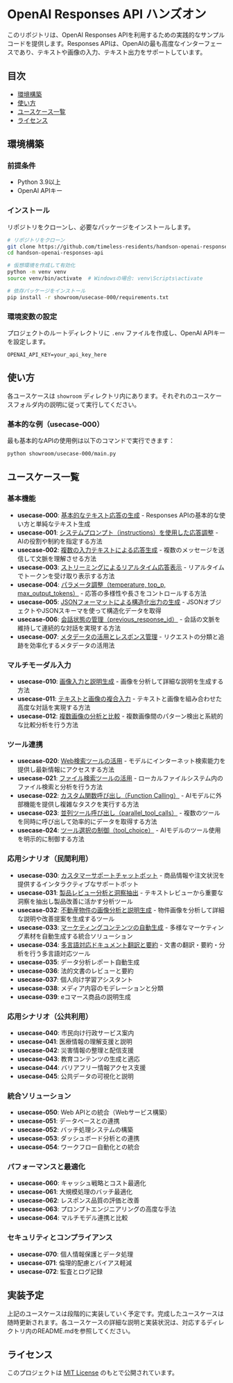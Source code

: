 # OpenAI Responses API ハンズオン

このリポジトリは、OpenAI Responses APIを利用するための実践的なサンプルコードを提供します。Responses APIは、OpenAIの最も高度なインターフェースであり、テキストや画像の入力、テキスト出力をサポートしています。

## 目次

- [環境構築](#環境構築)
- [使い方](#使い方)
- [ユースケース一覧](#ユースケース一覧)
- [ライセンス](#ライセンス)

## 環境構築

### 前提条件

- Python 3.9以上
- OpenAI APIキー

### インストール

リポジトリをクローンし、必要なパッケージをインストールします。

```bash
# リポジトリをクローン
git clone https://github.com/timeless-residents/handson-openai-responses-api.git
cd handson-openai-responses-api

# 仮想環境を作成して有効化
python -m venv venv
source venv/bin/activate  # Windowsの場合: venv\Scripts\activate

# 依存パッケージをインストール
pip install -r showroom/usecase-000/requirements.txt
```

### 環境変数の設定

プロジェクトのルートディレクトリに `.env` ファイルを作成し、OpenAI APIキーを設定します。

```
OPENAI_API_KEY=your_api_key_here
```

## 使い方

各ユースケースは `showroom` ディレクトリ内にあります。それぞれのユースケースフォルダ内の説明に従って実行してください。

### 基本的な例（usecase-000）

最も基本的なAPIの使用例は以下のコマンドで実行できます：

```bash
python showroom/usecase-000/main.py
```

## ユースケース一覧

### 基本機能

- **usecase-000**: [基本的なテキスト応答の生成](showroom/usecase-000/README.md) - Responses APIの基本的な使い方と単純なテキスト生成
- **usecase-001**: [システムプロンプト（instructions）を使用した応答調整](showroom/usecase-001/README.md) - AIの役割や制約を指定する方法
- **usecase-002**: [複数の入力テキストによる応答生成](showroom/usecase-002/README.md) - 複数のメッセージを送信して文脈を理解させる方法
- **usecase-003**: [ストリーミングによるリアルタイム応答表示](showroom/usecase-003/README.md) - リアルタイムでトークンを受け取り表示する方法
- **usecase-004**: [パラメータ調整（temperature, top_p, max_output_tokens）](showroom/usecase-004/README.md) - 応答の多様性や長さをコントロールする方法
- **usecase-005**: [JSONフォーマットによる構造化出力の生成](showroom/usecase-005/README.md) - JSONオブジェクトやJSONスキーマを使って構造化データを取得
- **usecase-006**: [会話状態の管理（previous_response_id）](showroom/usecase-006/README.md) - 会話の文脈を維持して連続的な対話を実現する方法
- **usecase-007**: [メタデータの活用とレスポンス管理](showroom/usecase-007/README.md) - リクエストの分類と追跡を効率化するメタデータの活用法

### マルチモーダル入力

- **usecase-010**: [画像入力と説明生成](showroom/usecase-010/README.md) - 画像を分析して詳細な説明を生成する方法
- **usecase-011**: [テキストと画像の複合入力](showroom/usecase-011/README.md) - テキストと画像を組み合わせた高度な対話を実現する方法
- **usecase-012**: [複数画像の分析と比較](showroom/usecase-012/README.md) - 複数画像間のパターン検出と系統的な比較分析を行う方法

### ツール連携

- **usecase-020**: [Web検索ツールの活用](showroom/usecase-020/README.md) - モデルにインターネット検索能力を提供し最新情報にアクセスする方法
- **usecase-021**: [ファイル検索ツールの活用](showroom/usecase-021/README.md) - ローカルファイルシステム内のファイル検索と分析を行う方法
- **usecase-022**: [カスタム関数呼び出し（Function Calling）](showroom/usecase-022/README.md) - AIモデルに外部機能を提供し複雑なタスクを実行する方法
- **usecase-023**: [並列ツール呼び出し（parallel_tool_calls）](showroom/usecase-023/README.md) - 複数のツールを同時に呼び出して効率的にデータを取得する方法
- **usecase-024**: [ツール選択の制御（tool_choice）](showroom/usecase-024/README.md) - AIモデルのツール使用を明示的に制御する方法

### 応用シナリオ（民間利用）

- **usecase-030**: [カスタマーサポートチャットボット](showroom/usecase-030/README.md) - 商品情報や注文状況を提供するインタラクティブなサポートボット
- **usecase-031**: [製品レビュー分析と洞察抽出](showroom/usecase-031/README.md) - テキストレビューから重要な洞察を抽出し製品改善に活かす分析ツール
- **usecase-032**: [不動産物件の画像分析と説明生成](showroom/usecase-032/README.md) - 物件画像を分析して詳細な説明や改善提案を生成するツール
- **usecase-033**: [マーケティングコンテンツの自動生成](showroom/usecase-033/README.md) - 多様なマーケティング素材を自動生成する統合ソリューション
- **usecase-034**: [多言語対応ドキュメント翻訳と要約](showroom/usecase-034/README.md) - 文書の翻訳・要約・分析を行う多言語対応ツール
- **usecase-035**: データ分析レポート自動生成
- **usecase-036**: 法的文書のレビューと要約
- **usecase-037**: 個人向け学習アシスタント
- **usecase-038**: メディア内容のモデレーションと分類
- **usecase-039**: eコマース商品の説明生成

### 応用シナリオ（公共利用）

- **usecase-040**: 市民向け行政サービス案内
- **usecase-041**: 医療情報の理解支援と説明
- **usecase-042**: 災害情報の整理と配信支援
- **usecase-043**: 教育コンテンツの生成と適応
- **usecase-044**: バリアフリー情報アクセス支援
- **usecase-045**: 公共データの可視化と説明

### 統合ソリューション

- **usecase-050**: Web APIとの統合（Webサービス構築）
- **usecase-051**: データベースとの連携
- **usecase-052**: バッチ処理システムの構築
- **usecase-053**: ダッシュボード分析との連携
- **usecase-054**: ワークフロー自動化との統合

### パフォーマンスと最適化

- **usecase-060**: キャッシュ戦略とコスト最適化
- **usecase-061**: 大規模処理のバッチ最適化
- **usecase-062**: レスポンス品質の評価と改善
- **usecase-063**: プロンプトエンジニアリングの高度な手法
- **usecase-064**: マルチモデル連携と比較

### セキュリティとコンプライアンス

- **usecase-070**: 個人情報保護とデータ処理
- **usecase-071**: 倫理的配慮とバイアス軽減
- **usecase-072**: 監査とログ記録

## 実装予定

上記のユースケースは段階的に実装していく予定です。完成したユースケースは随時更新されます。各ユースケースの詳細な説明と実装状況は、対応するディレクトリ内のREADME.mdを参照してください。

## ライセンス

このプロジェクトは [MIT License](LICENSE) のもとで公開されています。